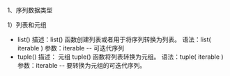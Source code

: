 1、序列数据类型

1）列表和元组
- list()
描述：list() 函数创建列表或者用于将序列转换为列表。
语法：list( iterable )
参数：iterable -- 可迭代序列
- tuple()
描述： 元组 tuple() 函数将列表转换为元组。
语法：tuple( iterable )
参数：iterable -- 要转换为元组的可迭代序列。
